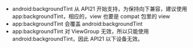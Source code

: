 + android:backgroundTint 从 API21 开始支持，为保持向下兼容，建议使用 app:backgroundTint，相应的，view 也要是 compat 包里的 view
+ app:backgroundTint 会覆盖 android:backgroundTint
+ app:backgroundTint 对 ViewGroup 无效，所以只能使用 android:backgroundTint，因此 API21 以下设备无效。